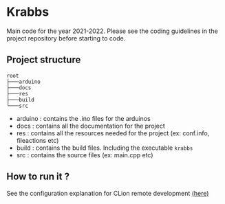 # Krabbs

Main code for the year 2021-2022.
Please see the coding guidelines in the project repository before starting to code.

## Project structure
```
root
├───arduino
├───docs
├───res
├───build
└───src
```

- arduino : contains the .ino files for the arduinos
- docs : contains all the documentation for the project
- res : contains all the resources needed for the project (ex: conf.info, fileactions etc)
- build : contains the build files. Including the executable `krabbs`
- src : contains the source files (ex: main.cpp etc)

## How to run it ?

See the configuration explanation for CLion remote development [(here)](https://github.com/ENSIMelec/Krabbs/blob/main/docs/tutorials/Clion%20Remote%20Setup/CLion%20Remote%20Setup.md)
